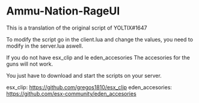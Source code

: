 # Ammu-Nation-RageUI

This is a translation of the original script of YOLTIX#1647

To modify the script go in the client.lua and change the values, you need to modify in the server.lua aswell.

If you do not have esx_clip and le eden_accesories The accesories for the guns will not work.

You just have to download and start the scripts on your server.

esx_clip: https://github.com/gregos1810/esx_clip
eden_accesories: https://github.com/esx-community/eden_accesories
